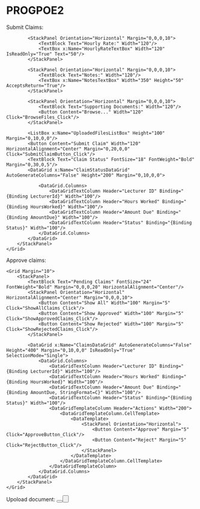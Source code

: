 # PROGPOE2
Submit Claims:
<Window x:Class="ProgPOE.SubmitClaim" 
        xmlns="http://schemas.microsoft.com/winfx/2006/xaml/presentation" 
        xmlns:x="http://schemas.microsoft.com/winfx/2006/xaml" 
        xmlns:d="http://schemas.microsoft.com/expression/blend/2008" 
        xmlns:mc="http://schemas.openxmlformats.org/markup-compatibility/2006" 
        xmlns:local="clr-namespace:ProgPOE" 
        mc:Ignorable="d" 
        Title="SubmitClaim" Height="450" Width="800"> 
    <Grid Margin="10"> 
        <StackPanel> 
            <TextBlock Text="Submit Claim" FontSize="24" FontWeight="Bold" Margin="0,0,0,20" HorizontalAlignment="Center"/> 
            <StackPanel Orientation="Horizontal" Margin="0,0,0,10"> 
                <TextBlock Text="Hours Worked:" Width="120"/> 
                <TextBox x:Name="HoursWorkedTextBox" Width="120"/> 
            </StackPanel> 

            <StackPanel Orientation="Horizontal" Margin="0,0,0,10"> 
                <TextBlock Text="Hourly Rate:" Width="120"/> 
                <TextBox x:Name="HourlyRateTextBox" Width="120" IsReadOnly="True" Text="50"/> 
            </StackPanel> 

            <StackPanel Orientation="Horizontal" Margin="0,0,0,10"> 
                <TextBlock Text="Notes:" Width="120"/> 
                <TextBox x:Name="NotesTextBox" Width="350" Height="50" AcceptsReturn="True"/> 
            </StackPanel> 

            <StackPanel Orientation="Horizontal" Margin="0,0,0,10"> 
                <TextBlock Text="Supporting Documents:" Width="120"/> 
                <Button Content="Browse..." Width="120" Click="BrowseFiles_Click"/> 
            </StackPanel> 

            <ListBox x:Name="UploadedFilesListBox" Height="100" Margin="0,10,0,0"/> 
            <Button Content="Submit Claim" Width="120" HorizontalAlignment="Center" Margin="0,20,0,0" Click="SubmitClaimButton_Click"/> 
            <TextBlock Text="Claim Status" FontSize="18" FontWeight="Bold" Margin="0,30,0,5"/> 
            <DataGrid x:Name="ClaimStatusDataGrid" AutoGenerateColumns="False" Height="200" Margin="0,10,0,0"> 

                <DataGrid.Columns> 
                    <DataGridTextColumn Header="Lecturer ID" Binding="{Binding LecturerId}" Width="100"/> 
                    <DataGridTextColumn Header="Hours Worked" Binding="{Binding HoursWorked}" Width="100"/> 
                    <DataGridTextColumn Header="Amount Due" Binding="{Binding AmountDue}" Width="100"/> 
                    <DataGridTextColumn Header="Status" Binding="{Binding Status}" Width="100"/> 
                </DataGrid.Columns> 
            </DataGrid> 
        </StackPanel> 
    </Grid> 
</Window> 

Approve claims:
<Window x:Class="ProgPOE.ApproveClaims" 
        xmlns="http://schemas.microsoft.com/winfx/2006/xaml/presentation" 
        xmlns:x="http://schemas.microsoft.com/winfx/2006/xaml" 
        xmlns:d="http://schemas.microsoft.com/expression/blend/2008" 
        xmlns:mc="http://schemas.openxmlformats.org/markup-compatibility/2006" 
        xmlns:local="clr-namespace:ProgPOE" 
        mc:Ignorable="d" 
        Title="Approve Claims" Height="600" Width="800"> 

    <Grid Margin="10"> 
        <StackPanel> 
            <TextBlock Text="Pending Claims" FontSize="24" FontWeight="Bold" Margin="0,0,0,20" HorizontalAlignment="Center"/> 
            <StackPanel Orientation="Horizontal" HorizontalAlignment="Center" Margin="0,0,0,10"> 
                <Button Content="Show All" Width="100" Margin="5" Click="ShowAllClaims_Click"/> 
                <Button Content="Show Approved" Width="100" Margin="5" Click="ShowApprovedClaims_Click"/> 
                <Button Content="Show Rejected" Width="100" Margin="5" Click="ShowRejectedClaims_Click"/> 
            </StackPanel> 

            <DataGrid x:Name="ClaimsDataGrid" AutoGenerateColumns="False" Height="400" Margin="0,10,0,0" IsReadOnly="True" SelectionMode="Single"> 
                <DataGrid.Columns> 
                    <DataGridTextColumn Header="Lecturer ID" Binding="{Binding LecturerId}" Width="100"/> 
                    <DataGridTextColumn Header="Hours Worked" Binding="{Binding HoursWorked}" Width="100"/> 
                    <DataGridTextColumn Header="Amount Due" Binding="{Binding AmountDue, StringFormat=C}" Width="100"/> 
                    <DataGridTextColumn Header="Status" Binding="{Binding Status}" Width="100"/> 
                    <DataGridTemplateColumn Header="Actions" Width="200"> 
                        <DataGridTemplateColumn.CellTemplate> 
                            <DataTemplate> 
                                <StackPanel Orientation="Horizontal"> 
                                    <Button Content="Approve" Margin="5" Click="ApproveButton_Click"/> 
                                    <Button Content="Reject" Margin="5" Click="RejectButton_Click"/> 
                                </StackPanel> 
                            </DataTemplate> 
                        </DataGridTemplateColumn.CellTemplate> 
                    </DataGridTemplateColumn> 
                </DataGrid.Columns> 
            </DataGrid> 
        </StackPanel> 
    </Grid> 
</Window> 

Upoload document:
<Window x:Class="ProgPOE.UploadDocuments" 
        xmlns="http://schemas.microsoft.com/winfx/2006/xaml/presentation" 
        xmlns:x="http://schemas.microsoft.com/winfx/2006/xaml" 
        xmlns:d="http://schemas.microsoft.com/expression/blend/2008" 
        xmlns:mc="http://schemas.openxmlformats.org/markup-compatibility/2006" 
        xmlns:local="clr-namespace:ProgPOE" 
        mc:Ignorable="d" 
        Title="UploadDocuments" Height="450" Width="800"> 
    <Grid Margin="10"> 
        <StackPanel> 
            <TextBlock Text="Upload Supporting Documents" FontSize="20" FontWeight="Bold" Margin="0,0,0,10"/> 
            <StackPanel Orientation="Horizontal" Margin="0,0,0,10"> 
                <TextBlock Text="Choose Files:" Width="120"/> 
                <Button Content="Browse..." Width="120" Click="BrowseFiles_Click"/> 
            </StackPanel> 
            <ListBox Name="UploadedFilesListBox" Height="150" Margin="0,10,0,0"/> 
            <Button Content="Upload" Width="120" HorizontalAlignment="Center" Click="UploadFiles_Click"/> 
        </StackPanel> 
    </Grid> 
</Window> 
